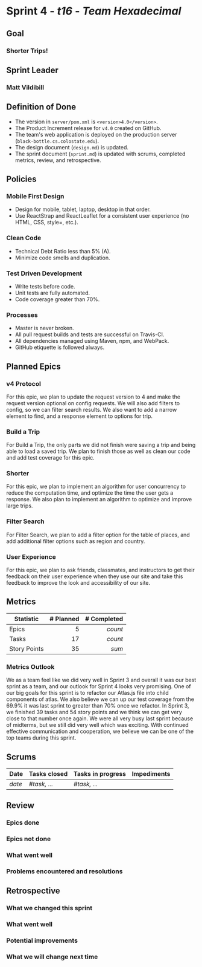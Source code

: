 # Sprint 4 - *t16* - *Team Hexadecimal*

## Goal
### Shorter Trips!
## Sprint Leader
### Matt Vildibill


## Definition of Done

* The version in `server/pom.xml` is `<version>4.0</version>`.
* The Product Increment release for `v4.0` created on GitHub.
* The team's web application is deployed on the production server (`black-bottle.cs.colostate.edu`).
* The design document (`design.md`) is updated.
* The sprint document (`sprint.md`) is updated with scrums, completed metrics, review, and retrospective.


## Policies

### Mobile First Design
* Design for mobile, tablet, laptop, desktop in that order.
* Use ReactStrap and ReactLeaflet for a consistent user experience (no HTML, CSS, style=, etc.).

### Clean Code
* Technical Debt Ratio less than 5% (A).
* Minimize code smells and duplication.

### Test Driven Development
* Write tests before code.
* Unit tests are fully automated.
* Code coverage greater than 70%.

### Processes
* Master is never broken. 
* All pull request builds and tests are successful on Travis-CI.
* All dependencies managed using Maven, npm, and WebPack.
* GitHub etiquette is followed always.

## Planned Epics
### v4 Protocol
For this epic, we plan to update the request version to 4 and make the request version optional on config requests. We will also add filters to config, so we can filter search results. We also want to add a narrow element to find, and a response element to options for trip.
### Build a Trip
For Build a Trip, the only parts we did not finish were saving a trip and being able to load a saved trip. We plan to finish those as well as clean our code and add test coverage for this epic.
### Shorter
For this epic, we plan to implement an algorithm for user concurrency to reduce the computation time, and optimize the time the user gets a response. We also plan to implement an algorithm to optimize and improve large trips.
### Filter Search
For Filter Search, we plan to add a filter option for the table of places, and add additional filter options such as region and country.
### User Experience
For this epic, we plan to ask friends, classmates, and instructors to get their feedback on their user experience when they use our site and take this feedback to improve the look and accessibility of our site.

## Metrics

| Statistic | # Planned | # Completed |
| --- | ---: | ---: |
| Epics | 5 | *count* |
| Tasks | 17 | *count* | 
| Story Points |  35  | *sum* | 

### Metrics Outlook
We as a team feel like we did very well in Sprint 3 and overall it was our best sprint as a team, and our outlook for Sprint 4 looks very promising. One of our big goals for this sprint is to refactor our Atlas.js file into child components of atlas. We also believe we can up our test coverage from the 69.9% it was last sprint to greater than 70% once we refactor. In Sprint 3, we finished 39 tasks and 54 story points and we think we can get very close to that number once again. We were all very busy last sprint because of midterms, but we still did very well which was exciting. With continued effective communication and cooperation, we believe we can be one of the top teams during this sprint.

## Scrums

| Date | Tasks closed  | Tasks in progress | Impediments |
| :--- | :--- | :--- | :--- |
| *date* | *#task, ...* | *#task, ...* |  | 


## Review

### Epics done  

### Epics not done 

### What went well

### Problems encountered and resolutions


## Retrospective

### What we changed this sprint

### What went well

### Potential improvements

### What we will change next time
